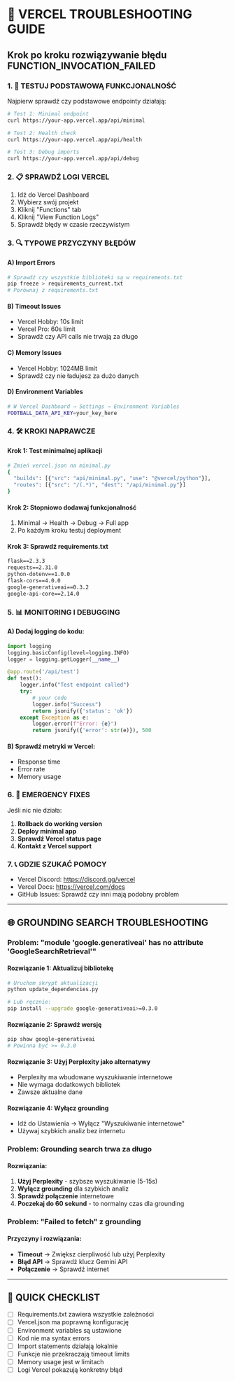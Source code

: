# 🔧 VERCEL TROUBLESHOOTING GUIDE

## Krok po kroku rozwiązywanie błędu FUNCTION_INVOCATION_FAILED

### 1. 🧪 **TESTUJ PODSTAWOWĄ FUNKCJONALNOŚĆ**

Najpierw sprawdź czy podstawowe endpointy działają:

```bash
# Test 1: Minimal endpoint
curl https://your-app.vercel.app/api/minimal

# Test 2: Health check
curl https://your-app.vercel.app/api/health

# Test 3: Debug imports
curl https://your-app.vercel.app/api/debug
```

### 2. 📋 **SPRAWDŹ LOGI VERCEL**

1. Idź do Vercel Dashboard
2. Wybierz swój projekt
3. Kliknij "Functions" tab
4. Kliknij "View Function Logs"
5. Sprawdź błędy w czasie rzeczywistym

### 3. 🔍 **TYPOWE PRZYCZYNY BŁĘDÓW**

#### A) **Import Errors**
```python
# Sprawdź czy wszystkie biblioteki są w requirements.txt
pip freeze > requirements_current.txt
# Porównaj z requirements.txt
```

#### B) **Timeout Issues**
- Vercel Hobby: 10s limit
- Vercel Pro: 60s limit
- Sprawdź czy API calls nie trwają za długo

#### C) **Memory Issues**
- Vercel Hobby: 1024MB limit
- Sprawdź czy nie ładujesz za dużo danych

#### D) **Environment Variables**
```bash
# W Vercel Dashboard → Settings → Environment Variables
FOOTBALL_DATA_API_KEY=your_key_here
```

### 4. 🛠️ **KROKI NAPRAWCZE**

#### Krok 1: Test minimalnej aplikacji
```bash
# Zmień vercel.json na minimal.py
{
  "builds": [{"src": "api/minimal.py", "use": "@vercel/python"}],
  "routes": [{"src": "/(.*)", "dest": "/api/minimal.py"}]
}
```

#### Krok 2: Stopniowo dodawaj funkcjonalność
1. Minimal → Health → Debug → Full app
2. Po każdym kroku testuj deployment

#### Krok 3: Sprawdź requirements.txt
```txt
flask==2.3.3
requests==2.31.0
python-dotenv==1.0.0
flask-cors==4.0.0
google-generativeai==0.3.2
google-api-core==2.14.0
```

### 5. 📊 **MONITORING I DEBUGGING**

#### A) Dodaj logging do kodu:
```python
import logging
logging.basicConfig(level=logging.INFO)
logger = logging.getLogger(__name__)

@app.route('/api/test')
def test():
    logger.info("Test endpoint called")
    try:
        # your code
        logger.info("Success")
        return jsonify({'status': 'ok'})
    except Exception as e:
        logger.error(f"Error: {e}")
        return jsonify({'error': str(e)}), 500
```

#### B) Sprawdź metryki w Vercel:
- Response time
- Error rate
- Memory usage

### 6. 🚨 **EMERGENCY FIXES**

Jeśli nic nie działa:

1. **Rollback do working version**
2. **Deploy minimal app**
3. **Sprawdź Vercel status page**
4. **Kontakt z Vercel support**

### 7. 📞 **GDZIE SZUKAĆ POMOCY**

- Vercel Discord: https://discord.gg/vercel
- Vercel Docs: https://vercel.com/docs
- GitHub Issues: Sprawdź czy inni mają podobny problem

---

## 🌐 **GROUNDING SEARCH TROUBLESHOOTING**

### Problem: "module 'google.generativeai' has no attribute 'GoogleSearchRetrieval'"

#### Rozwiązanie 1: Aktualizuj bibliotekę
```bash
# Uruchom skrypt aktualizacji
python update_dependencies.py

# Lub ręcznie:
pip install --upgrade google-generativeai>=0.3.0
```

#### Rozwiązanie 2: Sprawdź wersję
```bash
pip show google-generativeai
# Powinna być >= 0.3.0
```

#### Rozwiązanie 3: Użyj Perplexity jako alternatywy
- Perplexity ma wbudowane wyszukiwanie internetowe
- Nie wymaga dodatkowych bibliotek
- Zawsze aktualne dane

#### Rozwiązanie 4: Wyłącz grounding
- Idź do Ustawienia → Wyłącz "Wyszukiwanie internetowe"
- Używaj szybkich analiz bez internetu

### Problem: Grounding search trwa za długo

#### Rozwiązania:
1. **Użyj Perplexity** - szybsze wyszukiwanie (5-15s)
2. **Wyłącz grounding** dla szybkich analiz
3. **Sprawdź połączenie** internetowe
4. **Poczekaj do 60 sekund** - to normalny czas dla grounding

### Problem: "Failed to fetch" z grounding

#### Przyczyny i rozwiązania:
- **Timeout** → Zwiększ cierpliwość lub użyj Perplexity
- **Błąd API** → Sprawdź klucz Gemini API
- **Połączenie** → Sprawdź internet

---

## 🎯 **QUICK CHECKLIST**

- [ ] Requirements.txt zawiera wszystkie zależności
- [ ] Vercel.json ma poprawną konfigurację
- [ ] Environment variables są ustawione
- [ ] Kod nie ma syntax errors
- [ ] Import statements działają lokalnie
- [ ] Funkcje nie przekraczają timeout limits
- [ ] Memory usage jest w limitach
- [ ] Logi Vercel pokazują konkretny błąd